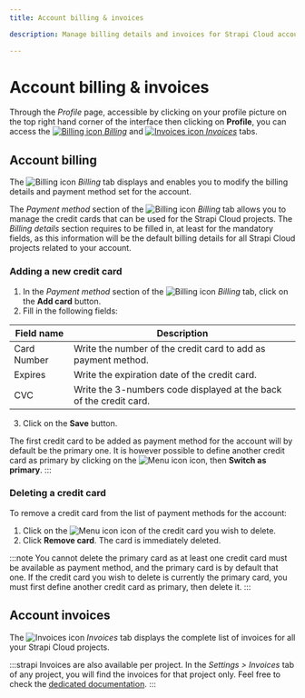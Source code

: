 ```yaml
---
title: Account billing & invoices

description: Manage billing details and invoices for Strapi Cloud account.

---
```




# Account billing & invoices 

Through the *Profile* page, accessible by clicking on your profile picture on the top right hand corner of the interface then clicking on **Profile**, you can access the [![Billing icon](/img/assets/icons/CreditCard.svg) *Billing*](#account-billing) and [![Invoices icon](/img/assets/icons/Invoice.svg) *Invoices*](#account-invoices) tabs.

## Account billing

The ![Billing icon](/img/assets/icons/CreditCard.svg) *Billing* tab displays and enables you to modify the billing details and payment method set for the account.



The *Payment method* section of the ![Billing icon](/img/assets/icons/CreditCard.svg) *Billing* tab allows you to manage the credit cards that can be used for the Strapi Cloud projects. The *Billing details* section requires to be filled in, at least for the mandatory fields, as this information will be the default billing details for all Strapi Cloud projects related to your account.

### Adding a new credit card

1. In the *Payment method* section of the ![Billing icon](/img/assets/icons/CreditCard.svg) *Billing* tab, click on the **Add card** button.
2. Fill in the following fields:

| Field name | Description |
| --- | --- |
| Card Number | Write the number of the credit card to add as payment method. |
| Expires | Write the expiration date of the credit card. |
| CVC | Write the 3-numbers code displayed at the back of the credit card. |

3. Click on the **Save** button.


The first credit card to be added as payment method for the account will by default be the primary one. It is however possible to define another credit card as primary by clicking on the ![Menu icon](/img/assets/icons/more.svg) icon, then **Switch as primary**.
:::

### Deleting a credit card

To remove a credit card from the list of payment methods for the account:

1. Click on the ![Menu icon](/img/assets/icons/more.svg) icon of the credit card you wish to delete.
2. Click **Remove card**. The card is immediately deleted.

:::note
You cannot delete the primary card as at least one credit card must be available as payment method, and the primary card is by default that one. If the credit card you wish to delete is currently the primary card, you must first define another credit card as primary, then delete it.
:::

## Account invoices

The ![Invoices icon](/img/assets/icons/Invoice.svg) *Invoices* tab displays the complete list of invoices for all your Strapi Cloud projects.






:::strapi Invoices are also available per project.
In the *Settings > Invoices* tab of any project, you will find the invoices for that project only. Feel free to check the [dedicated documentation](/cloud/projects/settings#invoices).
:::